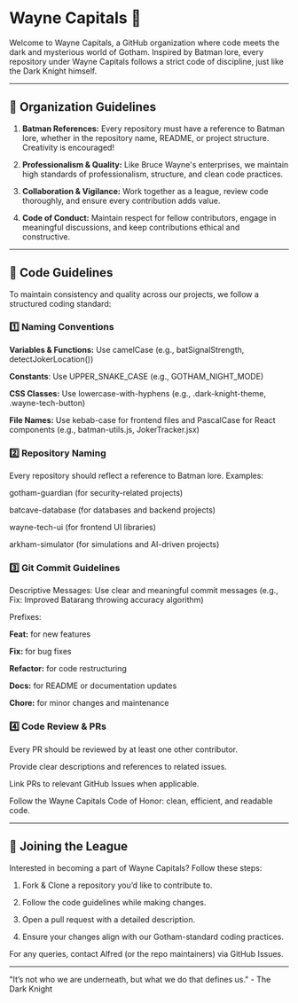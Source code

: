 # Wayne Capitals 🦇

Welcome to Wayne Capitals, a GitHub organization where code meets the dark and mysterious world of Gotham. Inspired by Batman lore, every repository under Wayne Capitals follows a strict code of discipline, just like the Dark Knight himself.


---

## 🦇 Organization Guidelines


1. **Batman References:**  Every repository must have a reference to Batman lore, whether in the repository name, README, or project structure. Creativity is encouraged!


2. **Professionalism & Quality:**  Like Bruce Wayne's enterprises, we maintain high standards of professionalism, structure, and clean code practices.


3. **Collaboration & Vigilance:**  Work together as a league, review code thoroughly, and ensure every contribution adds value.


4. **Code of Conduct:**  Maintain respect for fellow contributors, engage in meaningful discussions, and keep contributions ethical and constructive.




---

## 🦇 Code Guidelines


To maintain consistency and quality across our projects, we follow a structured coding standard:

### 1️⃣ Naming Conventions

**Variables & Functions:** Use camelCase (e.g., batSignalStrength, detectJokerLocation())

**Constants**:  Use UPPER_SNAKE_CASE (e.g., GOTHAM_NIGHT_MODE)

**CSS Classes:**  Use lowercase-with-hyphens (e.g., .dark-knight-theme, .wayne-tech-button)

**File Names:**  Use kebab-case for frontend files and PascalCase for React components (e.g., batman-utils.js, JokerTracker.jsx)


### 2️⃣ Repository Naming

Every repository should reflect a reference to Batman lore. Examples:

gotham-guardian (for security-related projects)

batcave-database (for databases and backend projects)

wayne-tech-ui (for frontend UI libraries)

arkham-simulator (for simulations and AI-driven projects)


### 3️⃣ Git Commit Guidelines

Descriptive Messages: Use clear and meaningful commit messages (e.g., Fix: Improved Batarang throwing accuracy algorithm)

Prefixes:

**Feat:** for new features

**Fix:** for bug fixes

**Refactor:** for code restructuring

**Docs:** for README or documentation updates

**Chore:** for minor changes and maintenance



### 4️⃣ Code Review & PRs

Every PR should be reviewed by at least one other contributor.

Provide clear descriptions and references to related issues.

Link PRs to relevant GitHub Issues when applicable.

Follow the Wayne Capitals Code of Honor: clean, efficient, and readable code.


---

## 🦇 Joining the League <br />



Interested in becoming a part of Wayne Capitals? Follow these steps:

1. Fork & Clone a repository you’d like to contribute to.


2. Follow the code guidelines while making changes.


3. Open a pull request with a detailed description.


4. Ensure your changes align with our Gotham-standard coding practices.



For any queries, contact Alfred (or the repo maintainers) via GitHub Issues.


---

"It’s not who we are underneath, but what we do that defines us." - The Dark Knight
